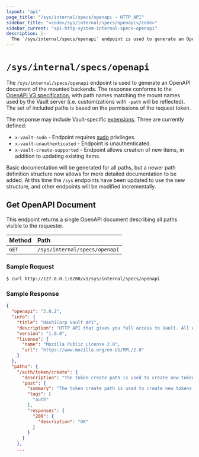 ```yaml
---
layout: "api"
page_title: "/sys/internal/specs/openapi - HTTP API"
sidebar_title: "<code>/sys/internal/specs/openapi</code>"
sidebar_current: "api-http-system-internal-specs-openapi"
description: |-
  The `/sys/internal/specs/openapi` endpoint is used to generate an OpenAPI document of the mounted backends.
---
```


# `/sys/internal/specs/openapi`

The `/sys/internal/specs/openapi` endpoint is used to generate an OpenAPI document of the mounted backends.
The response conforms to the [OpenAPI V3 specification](https://github.com/OAI/OpenAPI-Specification/blob/master/versions/3.0.2.md),
with path names matching the mount names used by the Vault server (i.e. customizations with `-path` will be reflected).
The set of included paths is based on the permissions of the request token.

The response may include Vault-specific [extensions](https://github.com/oai/openapi-specification/blob/master/versions/3.0.2.md#specification-extensions). Three are currently defined:

- `x-vault-sudo` - Endpoint requires [sudo](https://www.vaultproject.io/docs/concepts/policies.html#sudo) privileges.
- `x-vault-unauthenticated` - Endpoint is unauthenticated.
- `x-vault-create-supported` - Endpoint allows creation of new items, in addition to updating existing items.

Basic documentation will be generated for all paths, but a newer path definition structure now allows for
more detailed documentation to be added. At this time the `/sys` endpoints have been updated to use the new
structure, and other endpoints will be modified incrementally.

## Get OpenAPI Document

This endpoint returns a single OpenAPI document describing all paths visible to the requester.

| Method |           Path                |
| :------------------------     | :--------------------- |
| `GET`  | `/sys/internal/specs/openapi` |


### Sample Request

```
$ curl http://127.0.0.1:8200/v1/sys/internal/specs/openapi
```

### Sample Response

```json
{
  "openapi": "3.0.2",
  "info": {
    "title": "HashiCorp Vault API",
    "description": "HTTP API that gives you full access to Vault. All API routes are prefixed with `/v1/`.",
    "version": "1.0.0",
    "license": {
      "name": "Mozilla Public License 2.0",
      "url": "https://www.mozilla.org/en-US/MPL/2.0"
    }
  },
  "paths": {
    "/auth/token/create": {
      "description": "The token create path is used to create new tokens.",
      "post": {
        "summary": "The token create path is used to create new tokens.",
        "tags": [
          "auth"
        ],
        "responses": {
          "200": {
            "description": "OK"
          }
        }
      }
    },
    ...
```


